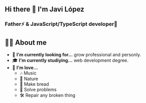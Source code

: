 ## Hi there 👋 I'm Javi López
### Father⚡ & JavaScript/TypeScript developer🚀

## 👦🏻 About me
- 🌱 **I'm currently looking for...** grow professional and personly.
- 🎓 **I'm currently studiying...** web development degree.
- 💓 **I'm love...**
  - 🎶 Music
  - 🍃 Nature
  - 🍞 Make bread
  - 🧶 Solve problems
  - 🛠️ Repair any broken thing
